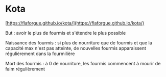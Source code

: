 # Kota

[https://flaforgue.github.io/kota/](https://flaforgue.github.io/kota/)

But : avoir le plus de fourmis et s'étendre le plus possible

Naissance des fourmis : si plus de nourriture que de fourmis et que la capacité max n'est pas atteinte, de nouvelles fourmis apparaissent régulièrement dans la fourmilière

Mort des fourmis : à 0 de nourriture, les fourmis commencent à mourir de faim régulièrement
